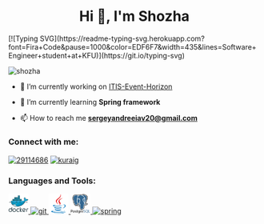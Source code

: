 <h1 align="center">Hi 👋, I'm Shozha</h1>
[![Typing SVG](https://readme-typing-svg.herokuapp.com?font=Fira+Code&pause=1000&color=EDF6F7&width=435&lines=Software+Engineer+student+at+KFU)](https://git.io/typing-svg)
<p align="left"> <img src="https://komarev.com/ghpvc/?username=shozha&label=Profile%20views&color=0e75b6&style=flat" alt="shozha" /> </p>

- 🔭 I’m currently working on [ITIS-Event-Horizon](https://github.com/Programmer-s-Evil-Inc/ITIS-Event-Horizon.git)

- 🌱 I’m currently learning **Spring framework**

- 📫 How to reach me **sergeyandreeiav20@gmail.com**

<h3 align="left">Connect with me:</h3>
<p align="left">
<a href="https://stackoverflow.com/users/29114686" target="blank"><img align="center" src="https://raw.githubusercontent.com/rahuldkjain/github-profile-readme-generator/master/src/images/icons/Social/stack-overflow.svg" alt="29114686" height="30" width="40" /></a>
<a href="https://www.leetcode.com/kuraig" target="blank"><img align="center" src="https://raw.githubusercontent.com/rahuldkjain/github-profile-readme-generator/master/src/images/icons/Social/leet-code.svg" alt="kuraig" height="30" width="40" /></a>
</p>

<h3 align="left">Languages and Tools:</h3>
<p align="left"> <a href="https://www.docker.com/" target="_blank" rel="noreferrer"> <img src="https://raw.githubusercontent.com/devicons/devicon/master/icons/docker/docker-original-wordmark.svg" alt="docker" width="40" height="40"/> </a> <a href="https://git-scm.com/" target="_blank" rel="noreferrer"> <img src="https://www.vectorlogo.zone/logos/git-scm/git-scm-icon.svg" alt="git" width="40" height="40"/> </a> <a href="https://www.java.com" target="_blank" rel="noreferrer"> <img src="https://raw.githubusercontent.com/devicons/devicon/master/icons/java/java-original.svg" alt="java" width="40" height="40"/> </a> <a href="https://www.postgresql.org" target="_blank" rel="noreferrer"> <img src="https://raw.githubusercontent.com/devicons/devicon/master/icons/postgresql/postgresql-original-wordmark.svg" alt="postgresql" width="40" height="40"/> </a> <a href="https://spring.io/" target="_blank" rel="noreferrer"> <img src="https://www.vectorlogo.zone/logos/springio/springio-icon.svg" alt="spring" width="40" height="40"/> </a> </p>
